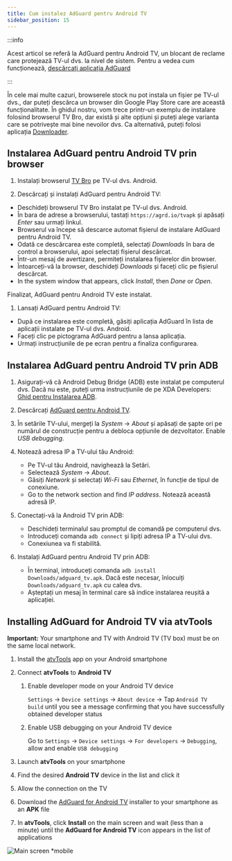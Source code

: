 ```yaml
---
title: Cum instalez AdGuard pentru Android TV
sidebar_position: 15
---
```


:::info

Acest articol se referă la AdGuard pentru Android TV, un blocant de reclame care protejează TV-ul dvs. la nivel de sistem. Pentru a vedea cum funcționează, [descărcați aplicația AdGuard](https://agrd.io/tvapk)

:::

În cele mai multe cazuri, browserele stock nu pot instala un fișier pe TV-ul dvs., dar puteți descărca un browser din Google Play Store care are această funcționalitate. În ghidul nostru, vom trece printr-un exemplu de instalare folosind browserul TV Bro, dar există și alte opțiuni și puteți alege varianta care se potrivește mai bine nevoilor dvs. Ca alternativă, puteți folosi aplicația [Downloader](https://play.google.com/store/apps/details?id=com.esaba.downloader).

## Instalarea AdGuard pentru Android TV prin browser

1. Instalați browserul [TV Bro](https://play.google.com/store/apps/details?id=com.phlox.tvwebbrowser) pe TV-ul dvs. Android.

2. Descărcați și instalați AdGuard pentru Android TV:

- Deschideți browserul TV Bro instalat pe TV-ul dvs. Android.
- În bara de adrese a browserului, tastați `https://agrd.io/tvapk` și apăsați _Enter_ sau urmați linkul.
- Browserul va începe să descarce automat fișierul de instalare AdGuard pentru Android TV.
- Odată ce descărcarea este completă, selectați _Downloads_ în bara de control a browserului, apoi selectați fișierul descărcat.
- Într-un mesaj de avertizare, permiteți instalarea fișierelor din browser.
- Întoarceți-vă la browser, deschideți _Downloads_ și faceți clic pe fișierul descărcat.
- In the system window that appears, click _Install_, then _Done_ or _Open_.

Finalizat, AdGuard pentru Android TV este instalat.

1. Lansați AdGuard pentru Android TV:

- După ce instalarea este completă, găsiți aplicația AdGuard în lista de aplicații instalate pe TV-ul dvs. Android.
- Faceți clic pe pictograma AdGuard pentru a lansa aplicația.
- Urmați instrucțiunile de pe ecran pentru a finaliza configurarea.

## Instalarea AdGuard pentru Android TV prin ADB

1. Asigurați-vă că Android Debug Bridge (ADB) este instalat pe computerul dvs. Dacă nu este, puteți urma instrucțiunile de pe XDA Developers: [Ghid pentru Instalarea ADB](https://www.xda-developers.com/install-adb-windows-macos-linux).

2. Descărcați [AdGuard pentru Android TV](https://agrd.io/tvapk).

3. În setările TV-ului, mergeți la _System_ → _About_ și apăsați de șapte ori pe numărul de construcție pentru a debloca opțiunile de dezvoltator. Enable _USB debugging_.

4. Notează adresa IP a TV-ului tău Android:

   - Pe TV-ul tău Android, navighează la Setări.
   - Selectează _System_ → _About_.
   - Găsiți _Network_ și selectați _Wi-Fi_ sau _Ethernet_, în funcție de tipul de conexiune.
   - Go to the network section and find _IP address_. Notează această adresă IP.

5. Conectați-vă la Android TV prin ADB:

   - Deschideți terminalul sau promptul de comandă pe computerul dvs.
   - Introduceți comanda `adb connect` și lipiți adresa IP a TV-ului dvs.
   - Conexiunea va fi stabilită.

6. Instalați AdGuard pentru Android TV prin ADB:

   - În terminal, introduceți comanda `adb install Downloads/adguard_tv.apk`. Dacă este necesar, înlocuiți `Downloads/adguard_tv.apk` cu calea dvs.
   - Așteptați un mesaj în terminal care să indice instalarea reușită a aplicației.

## Installing AdGuard for Android TV via atvTools

**Important:** Your smartphone and TV with Android TV (TV box) must be on the same local network.

1. Install the [atvTools](https://play.google.com/store/apps/details?id=dev.vodik7.atvtools) app on your Android smartphone

2. Connect **atvTools** to **Android TV**

   1. Enable developer mode on your Android TV device

      `Settings` → `Device settings` → `About device` → Tap `Android TV build` until you see a message confirming that you have successfully obtained developer status

   2. Enable USB debugging on your Android TV device

      Go to `Settings` → `Device settings` → `For developers` → `Debugging`, allow and enable `USB debugging`

3. Launch **atvTools** on your smartphone

4. Find the desired **Android TV** device in the list and click it

5. Allow the connection on the TV

6. Download the [AdGuard for Android TV](https://agrd.io/tvapk) installer to your smartphone as an **APK** file

7. In **atvTools**, click **Install** on the main screen and wait (less than a minute) until the **AdGuard for Android TV** icon appears in the list of applications

![Main screen \*mobile](https://cdn.adtidy.org/content/kb/ad_blocker/android/solving_problems/android-tv/main-screen.png)
